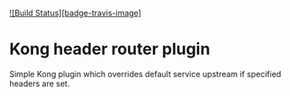 [![Build Status][badge-travis-image]][badge-travis-url]

Kong header router plugin
=========================

Simple Kong plugin which overrides default service upstream if specified headers are set.

[badge-travis-url]:
[badge-travis-image]:

